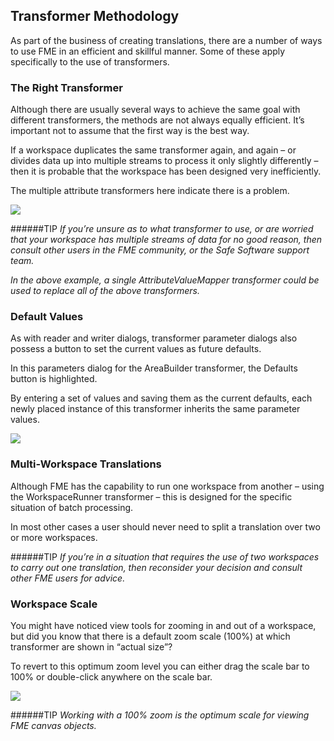 ## Transformer Methodology ##

As part of the business of creating translations, there are a number of ways to use FME in an efficient and skillful manner. Some of these apply specifically to the use of transformers.

### The Right Transformer ###
Although there are usually several ways to achieve the same goal with different transformers, the methods are not always equally efficient. It’s important not to assume that the first way is the best way.

If a workspace duplicates the same transformer again, and again – or divides data up into multiple streams to process it only slightly differently – then it is probable that the workspace has been designed very inefficiently.

The multiple attribute transformers here indicate there is a problem.

![](https://raw.githubusercontent.com/FMEEvangelist/FME-Desktop-Basic-Training-Manual-Images/master/Img3.7.TooManyTransformers.jpg)

######TIP
*If you’re unsure as to what transformer to use, or are worried that your workspace has multiple streams of data for no good reason, then consult other users in the FME community, or the Safe Software support team.*

*In the above example, a single AttributeValueMapper transformer could be used to replace all of the above transformers.*


### Default Values ###
As with reader and writer dialogs, transformer parameter dialogs also possess a button to set the current values as future defaults.

In this parameters dialog for the AreaBuilder transformer, the Defaults button is highlighted.

By entering a set of values and saving them as the current defaults, each newly placed instance of this transformer inherits the same parameter values.

![](https://raw.githubusercontent.com/FMEEvangelist/FME-Desktop-Basic-Training-Manual-Images/master/Img3.8.SettingTransformerDefaults.jpg)

### Multi-Workspace Translations ###
Although FME has the capability to run one workspace from another – using the WorkspaceRunner transformer – this is designed for the specific situation of batch processing.

In most other cases a user should never need to split a translation over two or more workspaces.

######TIP
*If you’re in a situation that requires the use of two workspaces to carry out one translation, then reconsider your decision and consult other FME users for advice.*


### Workspace Scale ###
You might have noticed view tools for zooming in and out of a workspace, but did you know that there is a default zoom scale (100%) at which transformer are shown in “actual size”?

To revert to this optimum zoom level you can either drag the scale bar to 100% or double-click anywhere on the scale bar.

![](https://raw.githubusercontent.com/FMEEvangelist/FME-Desktop-Basic-Training-Manual-Images/master/Img3.9.WorkspaceScaleToolbar.jpg)

######TIP
*Working with a 100% zoom is the optimum scale for viewing FME canvas objects.*